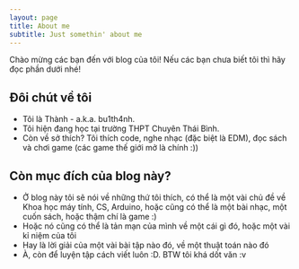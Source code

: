 ```yaml
---
layout: page
title: About me
subtitle: Just somethin' about me
---
```


Chào mừng các bạn đến với blog của tôi! Nếu các bạn chưa biết tôi thì hãy đọc phần dưới nhé!

## Đôi chút về tôi
   - Tôi là Thành - a.k.a. bu1th4nh. 
   - Tôi hiện đang học tại trường THPT Chuyên Thái Bình.
   - Còn về sở thích? Tôi thích code, nghe nhạc (đặc biệt là EDM), đọc sách và chơi game (các game thế giới mở là chính :))

## Còn mục đích của blog này?
   - Ở blog này tôi sẽ nói về những thứ tôi thích, có thể là một vài chủ đề về Khoa học máy tính, CS, Arduino, hoặc cũng có thể là
    một bài nhạc, một cuốn sách, hoặc thậm chí là game :)
   - Hoặc nó cũng có thể là tản mạn của mình về một cái gì đó, hoặc một vài kỉ niệm của tôi
   - Hay là lời giải của một vài bài tập nào đó, về một thuật toán nào đó
   - À, còn để luyện tập cách viết luôn :D. BTW tôi khá dốt văn :v




